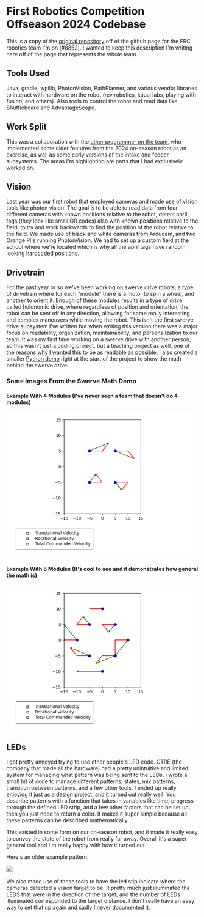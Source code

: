 # First Robotics Competition Offseason 2024 Codebase

This is a copy of the [original repository](https://github.com/Drew-Robotics/offseason-2024) off of the github page for the FRC robotics team I'm on (#8852). I wanted to keep this description I'm writing here off of the page that represents the whole team.

## Tools Used
Java, gradle, wpilib, PhotonVision, PathPlanner, and various vendor libraries to interact with hardware on the robot (rev robotics, kauai labs, playing with fusion, and others).
Also tools to control the robot and read data like Shuffleboard and AdvantageScope.

## Work Split
This was a collaboration with the [other programmer on the team](https://github.com/Pickles888), who implemented some older features from the 2024 on-season robot as an exercise, as well as some early versions of the intake and feeder subsystems. The areas I'm highlighting are parts that I had exclusively worked on.

## Vision

Last year was our first robot that employed cameras and made use of vision tools like photon vision. The goal is to be able to read data from four different cameras with known positions relative to the robot, detect april tags (they look like small QR codes) also with known positions relative to the field, to try and work backwards to find the position of the robot relative to the field. We made use of black and white cameras from Arducam, and two Orange Pi's running PhotonVision. We had to set up a custom field at the school where we're located which is why all the april tags have random looking hardcoded positions.

## Drivetrain

For the past year or so we've been working on swerve drive robots, a type of drivetrain where for each "module" there is a motor to spin a wheel, and another to orient it. Enough of these modules results in a type of drive called holonomic drive, where regardless of position and orientation, the robot can be sent off in any direction, allowing for some really interesting and complex maneuvers while moving the robot. This isn't the first swerve drive subsystem I've written but when writing this version there was a major focus on readability, organization, maintainability, and personalization to our team. It was my first time working on a swerve drive with another person, so this wasn't just a coding project, but a teaching project as well, one of the reasons why I wanted this to be as readable as possible. I also created a smaller [Python demo](https://github.com/njbizzle/SwerveDriveDemo) right at the start of the project to show the math behind the swerve drive.

### Some Images From the Swerve Math Demo

#### Example With 4 Modules (I've never seen a team that doesn't do 4 modules)
<img src="pictures/Figure_1.png">

#### Example With 8 Modules (It's cool to see and it demonstrates how general the math is)
<img src="pictures/Figure_3.png">

## LEDs

I got pretty annoyed trying to use other people's LED code. CTRE (the company that made all the hardware) had a pretty unintuitive and limited system for managing what pattern was being sent to the LEDs. I wrote a small bit of code to manage different patterns, states, mix patterns, transition between patterns, and a few other tools. I ended up really enjoying it just as a design project, and it turned out really well. You describe patterns with a function that takes in variables like time, progress through the defined LED strip, and a few other factors that can be set up, then you just need to return a color. It makes it super simple because all these patterns can be described mathematically.

This existed in some form on our on-season robot, and it made it really easy to convey the state of the robot from really far away. Overall it's a super general tool and I'm really happy with how it turned out.

Here's an older example pattern.

[![](https://img.youtube.com/vi/YQFC4AxMUEw/0.jpg)](https://www.youtube.com/watch?v=YQFC4AxMUEw)

We also made use of these tools to have the led stip indicate where the cameras detected a vision target to be. It pretty much just illuminated the LEDS that were in the direction of the target, and the number of LEDs illuminated corresponded to the target distance. I don't really have an easy way to set that up again and sadly I never documented it.

